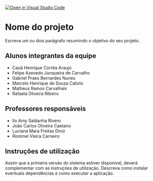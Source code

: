 [![Open in Visual Studio Code](https://classroom.github.com/assets/open-in-vscode-718a45dd9cf7e7f842a935f5ebbe5719a5e09af4491e668f4dbf3b35d5cca122.svg)](https://classroom.github.com/online_ide?assignment_repo_id=11900216&assignment_repo_type=AssignmentRepo)
# Nome do projeto

Escreva um ou dois parágrafo resumindo o objetivo do seu projeto.

## Alunos integrantes da equipe

* Cauã Henrique Corrêa Araujo
* Felipe Azevedo Junqueira de Carvalho
* Gabriel Praes Bernardes Nunes
* Marcelo Henrique de Souza Calixto
* Matheus Ramos Carvalhais
* Rafaela Oliveira Ribeiro

## Professores responsáveis

* Ilo Amy Saldanha Rivero
* João Carlos Oliveira Caetano
* Luciana Mara Freitas Diniz
* Rommel Vieira Carneiro

## Instruções de utilização

Assim que a primeira versão do sistema estiver disponível, deverá complementar com as instruções de utilização. Descreva como instalar eventuais dependências e como executar a aplicação.
